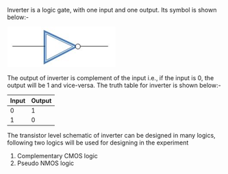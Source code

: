  Inverter is a logic gate, with one input and one output. Its symbol is shown below:-

<img src="images/not.jpg">

The output of inverter is complement of the input i.e., if the input is 0, the output will be 1 and vice-versa. The truth table for inverter is shown below:- 

|Input | Output |
|------|--------|
|0     |  1     |
|1     |  0     |

The transistor level schematic of inverter can be designed in many logics, following two logics will be used for designing in the experiment

  1. Complementary CMOS logic
  2. Pseudo NMOS logic

